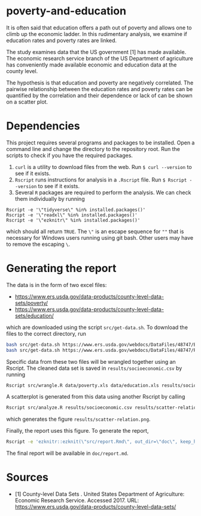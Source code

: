 # poverty-and-education

It is often said that education offers a path out of poverty and allows one to climb up the economic ladder. In this rudimentary analysis, we examine if education rates and poverty rates are linked.

The study examines data that the US government [1] has made available. The economic research service branch of the US Department of agriculture has conveniently made available economic and education data at the county level.

The hypothesis is that education and poverty are negatively correlated. The pairwise relationship between the education rates and poverty rates can be quantified by the correlation and their dependence or lack of can be shown on a scatter plot.


# Dependencies
This project requires several programs and packages to be installed. Open a command line and change the directory to the repository root. Run the scripts to check if you have the required packages.

1. `curl` is a utility to download files from the web. Run `$ curl --version` to see if it exists.
2. `Rscript` runs instructions for analysis in a `.Rscript` file. Run `$ Rscript --version` to see if it exists.
3. Several `R` packages are required to perform the analysis. We can check them individually by running
```
Rscript -e '\"tidyverse\" %in% installed.packages()'
Rscript -e '\"readxl\" %in% installed.packages()'
Rscript -e '\"ezknitr\" %in% installed.packages()'
```
which should all return `TRUE`. The `\"` is an escape sequence for `""` that is necessary for Windows users running using git bash. Other users may have to remove the escaping `\`.


# Generating the report

The data is in the form of two excel files:
  * https://www.ers.usda.gov/data-products/county-level-data-sets/poverty/
  * https://www.ers.usda.gov/data-products/county-level-data-sets/education/

which are downloaded using the script `src/get-data.sh`. To download the files to the correct directory, run
```bash
bash src/get-data.sh https://www.ers.usda.gov/webdocs/DataFiles/48747/Education.xls?v=42762 data/education.xls
bash src/get-data.sh https://www.ers.usda.gov/webdocs/DataFiles/48747/PovertyEstimates.xls?v=42762 data/poverty.xls
```

Specific data from these two files will be wrangled together using an Rscript. The cleaned data set is saved in `results/socioeconomic.csv` by running
```bash
Rscript src/wrangle.R data/poverty.xls data/education.xls results/socioeconomic.csv
```

A scatterplot is generated from this data using another Rscript by calling
```bash
Rscript src/analyze.R results/socioeconomic.csv results/scatter-relation.png
```
which generates the figure `results/scatter-relation.png`.

Finally, the report uses this figure. To generate the report,
```bash
Rscript -e 'ezknitr::ezknit(\"src/report.Rmd\", out_dir=\"doc\", keep_html = FALSE)'
```

The final report will be available in `doc/report.md`.


# Sources
* [1] County-level Data Sets . United States Department of Agriculture: Economic Research Service. Accessed 2017. URL: https://www.ers.usda.gov/data-products/county-level-data-sets/
